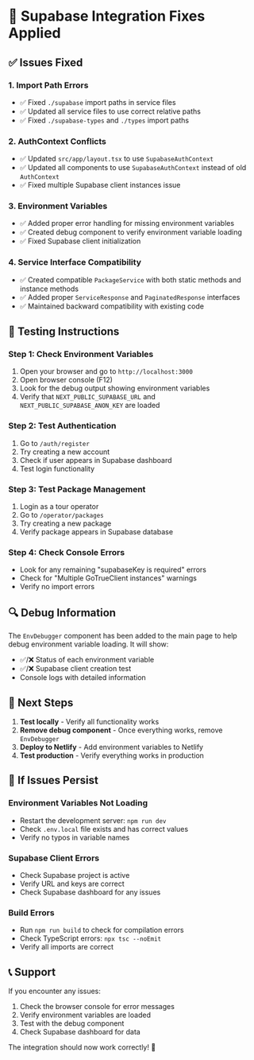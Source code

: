 # 🔧 Supabase Integration Fixes Applied

## ✅ **Issues Fixed**

### **1. Import Path Errors**
- ✅ Fixed `./supabase` import paths in service files
- ✅ Updated all service files to use correct relative paths
- ✅ Fixed `./supabase-types` and `./types` import paths

### **2. AuthContext Conflicts**
- ✅ Updated `src/app/layout.tsx` to use `SupabaseAuthContext`
- ✅ Updated all components to use `SupabaseAuthContext` instead of old `AuthContext`
- ✅ Fixed multiple Supabase client instances issue

### **3. Environment Variables**
- ✅ Added proper error handling for missing environment variables
- ✅ Created debug component to verify environment variable loading
- ✅ Fixed Supabase client initialization

### **4. Service Interface Compatibility**
- ✅ Created compatible `PackageService` with both static methods and instance methods
- ✅ Added proper `ServiceResponse` and `PaginatedResponse` interfaces
- ✅ Maintained backward compatibility with existing code

## 🧪 **Testing Instructions**

### **Step 1: Check Environment Variables**
1. Open your browser and go to `http://localhost:3000`
2. Open browser console (F12)
3. Look for the debug output showing environment variables
4. Verify that `NEXT_PUBLIC_SUPABASE_URL` and `NEXT_PUBLIC_SUPABASE_ANON_KEY` are loaded

### **Step 2: Test Authentication**
1. Go to `/auth/register`
2. Try creating a new account
3. Check if user appears in Supabase dashboard
4. Test login functionality

### **Step 3: Test Package Management**
1. Login as a tour operator
2. Go to `/operator/packages`
3. Try creating a new package
4. Verify package appears in Supabase database

### **Step 4: Check Console Errors**
- Look for any remaining "supabaseKey is required" errors
- Check for "Multiple GoTrueClient instances" warnings
- Verify no import errors

## 🔍 **Debug Information**

The `EnvDebugger` component has been added to the main page to help debug environment variable loading. It will show:
- ✅/❌ Status of each environment variable
- ✅/❌ Supabase client creation test
- Console logs with detailed information

## 🚀 **Next Steps**

1. **Test locally** - Verify all functionality works
2. **Remove debug component** - Once everything works, remove `EnvDebugger`
3. **Deploy to Netlify** - Add environment variables to Netlify
4. **Test production** - Verify everything works in production

## 🔧 **If Issues Persist**

### **Environment Variables Not Loading**
- Restart the development server: `npm run dev`
- Check `.env.local` file exists and has correct values
- Verify no typos in variable names

### **Supabase Client Errors**
- Check Supabase project is active
- Verify URL and keys are correct
- Check Supabase dashboard for any issues

### **Build Errors**
- Run `npm run build` to check for compilation errors
- Check TypeScript errors: `npx tsc --noEmit`
- Verify all imports are correct

## 📞 **Support**

If you encounter any issues:
1. Check the browser console for error messages
2. Verify environment variables are loaded
3. Test with the debug component
4. Check Supabase dashboard for data

The integration should now work correctly! 🎉
